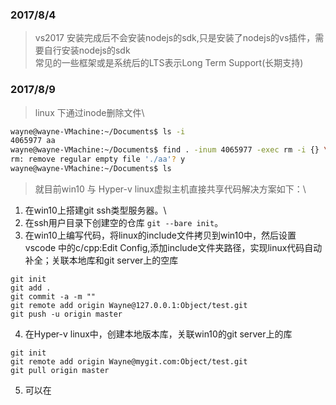 ### 2017/8/4
>vs2017 安装完成后不会安装nodejs的sdk,只是安装了nodejs的vs插件，需要自行安装nodejs的sdk \
>常见的一些框架或是系统后的LTS表示Long Term Support(长期支持)

### 2017/8/9
>linux 下通过inode删除文件\
```bash
wayne@wayne-VMachine:~/Documents$ ls -i
4065977 aa
wayne@wayne-VMachine:~/Documents$ find . -inum 4065977 -exec rm -i {} \;
rm: remove regular empty file './aa'? y
wayne@wayne-VMachine:~/Documents$ ls
```

>就目前win10 与 Hyper-v linux虚拟主机直接共享代码解决方案如下：\
1. 在win10上搭建git ssh类型服务器。\
2. 在ssh用户目录下创建空的仓库 `git --bare init`。
3. 在win10上编写代码，将linux的include文件拷贝到win10中，然后设置vscode 中的c/cpp:Edit Config,添加include文件夹路径，实现linux代码自动补全；关联本地库和git server上的空库
```shell
git init
git add .
git commit -a -m ""
git remote add origin Wayne@127.0.0.1:Object/test.git
git push -u origin master
```
4. 在Hyper-v linux中，创建本地版本库，关联win10的git server上的库
```shell
git init
git remote add origin Wayne@mygit.com:Object/test.git
git pull origin master
```
5. 可以在

